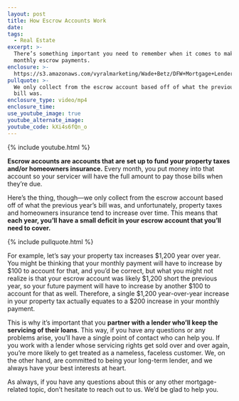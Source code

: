 ```yaml
---
layout: post
title: How Escrow Accounts Work
date:
tags:
  - Real Estate
excerpt: >-
  There’s something important you need to remember when it comes to making your
  monthly escrow payments.
enclosure: >-
  https://s3.amazonaws.com/vyralmarketing/Wade+Betz/DFW+Mortgage+Lender-+How+Escrow+Accounts+Work.mp4
pullquote: >-
  We only collect from the escrow account based off of what the previous year’s
  bill was.
enclosure_type: video/mp4
enclosure_time:
use_youtube_image: true
youtube_alternate_image:
youtube_code: kXi4s6fQn_o
---
```


{% include youtube.html %}

**Escrow accounts are accounts that are set up to fund your property taxes and/or homeowners insurance.** Every month, you put money into that account so your servicer will have the full amount to pay those bills when they’re due.

Here’s the thing, though—we only collect from the escrow account based off of what the previous year’s bill was, and unfortunately, property taxes and homeowners insurance tend to increase over time. This means that **each year, you’ll have a small deficit in your escrow account that you’ll need to cover.&nbsp;**

{% include pullquote.html %}

For example, let’s say your property tax increases $1,200 year over year. You might be thinking that your monthly payment will have to increase by $100 to account for that, and you’d be correct, but what you might not realize is that your escrow account was likely $1,200 short the previous year, so your future payment will have to increase by another $100 to account for that as well. Therefore, a single $1,200 year-over-year increase in your property tax actually equates to a $200 increase in your monthly payment.

This is why it’s important that you **partner with a lender who’ll keep the servicing of their loans**. This way, if you have any questions or any problems arise, you’ll have a single point of contact who can help you. If you work with a lender whose servicing rights get sold over and over again, you’re more likely to get treated as a nameless, faceless customer. We, on the other hand, are committed to being your long-term lender, and we always have your best interests at heart.

As always, if you have any questions about this or any other mortgage-related topic, don’t hesitate to reach out to us. We’d be glad to help you.